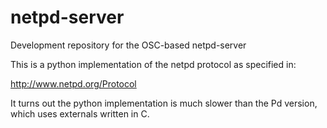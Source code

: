 netpd-server
============

Development repository for the OSC-based netpd-server

This is a python implementation of the netpd protocol as specified in:

<http://www.netpd.org/Protocol>

It turns out the python implementation is much slower than the Pd
version, which uses externals written in C.
